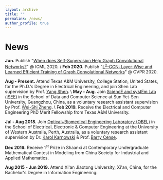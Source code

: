 ```yaml
---
layout: archive
title: ""
permalink: /news/
author_profile: true
---
```


News
=====
**Jun.** Publish "[When does Self-Supervision Help Graph Convolutional Networks?]()" @ ICML 2020. \\
**Feb 2020.** Publish "[L<sup>2</sup>-GCN: Layer-Wise and Learned Efficient Training of Graph Convolutional Networks](https://arxiv.org/abs/2003.13606)" @ CVPR 2020.

**Aug - Present.** Attend Texas A&M University, College Station, United States, for the Ph.D.'s Degree in Electrical Engineering, and join Shen Lab supervision by Prof. [Yang Shen](https://shen-lab.github.io/). \\
**May - Aug.** Join [SciencE and systEm Lab (iSEE)](https://www.isee-ai.cn/) in the School of Data and Computer Science at Sun Yet-Sen University, Guangzhou, China, as a voluntary research assistant supervision by Prof. [Wei-Shi Zheng](https://www.isee-ai.cn/~zhwshi/). \\
**Feb 2019.** Receive the Electrical and Computer Engineering PhD Merit Fellowship from Texas A&M University.

**Jul - Aug 2018.** Join [Optical+Biomedical Engineering Laboratory (OBEL)](http://obel.ee.uwa.edu.au/) in the School of Electrical, Electronic & Computer Engineering at the University of Western Australia, Perth, Australia, as a voluntary research assistant supervision by Dr. [Karol Karnowski](https://scholar.google.com/citations?user=piE2NlMAAAAJ&hl=en&oi=ao) & Prof. [Barry Cense](https://scholar.google.com/citations?user=j88vA6YAAAAJ&hl=en&oi=ao).

**Dec 2016.** Receive 1<sup>st</sup> Prize in Shaanxi at Contemporary Undergraduate Mathematical Contest in Modeling from China Society for Industrial and Applied Mathematics.

**Aug 2015 - Jun 2019.** Attend Xi'an Jiaotong University, Xi'an, China, for the Bachelor's Degree in Information Engineering.

